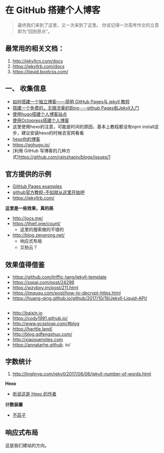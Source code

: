 # 在 GitHub 搭建个人博客

> 最终我们来到了这里，又一次来到了这里。
> 你该记得一次高考作文的立意即为“回到原点”。

## 最常用的相关文档：
1. http://jekyllcn.com/docs
2. https://jekyllrb.com/docs
3. https://liquid.bootcss.com/

## 一、 收集信息
- [如何搭建一个独立博客——简明 GitHub Pages与 jekyll 教程](http://www.cnfeat.com/blog/2014/05/11/how-to-build-a-blog/)
- [搭建一个免费的，无限流量的Blog----github Pages和Jekyll入门](http://www.ruanyifeng.com/blog/2012/08/blogging_with_jekyll.html)
- [使用hugo搭建个人博客站点](https://blog.coderzh.com/2015/08/29/hugo/)
- [使用Octopress搭建个人博客](http://sonnewilling.com/blog/2013/11/14/shi-yong-octopressda-jian-ge-ren-bo-ke/)
- 这里使用hexo的注意，可能是时间的原因，基本上教程都没有npm install这步，建议安装hexo的时候去官网看看
- [hexo你的博客](http://ibruce.info/2013/11/22/hexo-your-blog/)
- https://gohugo.io/
- [利用 GitHub 写博客的几种方式]https://github.com/rainzhaojy/blogs/issues/1

## 官方提供的示例
- [GitHub Pages examples](https://github.com/collections/github-pages-examples)
- [github官方教程-不如就从这里开始吧](https://pages.github.com/)
- https://jekyllrb.com/

**这里是一些效果，真的美**
- http://jocs.me/
- https://thief.one/count/
    - 这里的搜索做的不错的
- http://blog.zengrong.net/
    - 响应式布局
    - 又拍云？

## 效果值得借鉴

- https://github.com/triffic-tang/jekyll-template
- https://sspai.com/post/24296
- https://wzyboy.im/post/211.html
- https://imququ.com/post/how-to-decrypt-https.html
- https://huang-qing.github.io/github/2017/10/19/Jekyll-Liquid-API/

## 
- http://baixin.io
- https://cody1991.github.io/
- http://www.gcssloop.com/#blog
- https://harttle.land/
- http://blog.gdfengshuo.com/
- http://xiaoxuenotes.com
- https://annatarhe.github. io/

## 字数统计
1. http://linglinyp.com/jekyll/2017/06/06/jekyll-number-of-words.html

**Hexo**
- [听说这是 Hexo 的作者](https://zespia.tw/blog/2012/10/11/hexo-debut/)

**计数装置**
- [不蒜子](http://ibruce.info/2015/04/04/busuanzi/)

## 响应式布局
这是我们建站的方向。